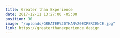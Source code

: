 ```yaml
---
title: Greater than Experience
date: 2017-12-11 13:27:00 -05:00
position: 30
image: "/uploads/GREATER%20THAN%20EXPERIENCE.jpg"
link: https://greaterthanexperience.design
---
```


